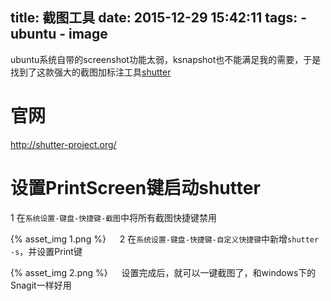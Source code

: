 title: 截图工具
date: 2015-12-29 15:42:11
tags:
    - ubuntu
    - image
---

ubuntu系统自带的screenshot功能太弱，ksnapshot也不能满足我的需要，于是找到了这款强大的截图加标注工具[shutter](http://shutter-project.org/)

# 官网
http://shutter-project.org/

# 设置PrintScreen键启动shutter

1 在``系统设置-键盘-快捷键-截图``中将所有截图快捷键禁用

{% asset_img 1.png  %} 
  　
2 在``系统设置-键盘-快捷键-自定义快捷键``中新增``shutter -s``，并设置Print键

{% asset_img 2.png %}
　
设置完成后，就可以一键截图了，和windows下的Snagit一样好用